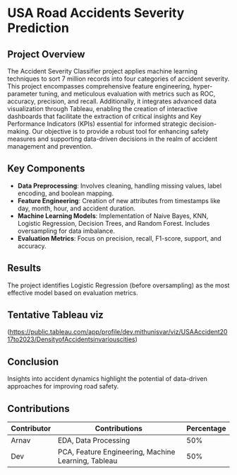 # USA Road Accidents Severity Prediction

## Project Overview
The Accident Severity Classifier project applies machine learning techniques to sort 7 million records into four categories of accident severity. This project encompasses comprehensive feature engineering, hyper-parameter tuning, and meticulous evaluation with metrics such as ROC, accuracy, precision, and recall. Additionally, it integrates advanced data visualization through Tableau, enabling the creation of interactive dashboards that facilitate the extraction of critical insights and Key Performance Indicators (KPIs) essential for informed strategic decision-making. Our objective is to provide a robust tool for enhancing safety measures and supporting data-driven decisions in the realm of accident management and prevention.

## Key Components
- **Data Preprocessing**: Involves cleaning, handling missing values, label encoding, and boolean mapping.
- **Feature Engineering**: Creation of new attributes from timestamps like day, month, hour, and accident duration.
- **Machine Learning Models**: Implementation of Naive Bayes, KNN, Logistic Regression, Decision Trees, and Random Forest. Includes oversampling for data imbalance.
- **Evaluation Metrics**: Focus on precision, recall, F1-score, support, and accuracy.

## Results
The project identifies Logistic Regression (before oversampling) as the most effective model based on evaluation metrics.

## Tentative Tableau viz
(https://public.tableau.com/app/profile/dev.mithunisvar/viz/USAAccident2017to2023/DensityofAccidentsinvariouscities)
## Conclusion
Insights into accident dynamics highlight the potential of data-driven approaches for improving road safety.



## Contributions

| Contributor | Contributions            | Percentage |
|-------------|--------------------------|------------|
| Arnav       | EDA, Data Processing     | 50%        |
| Dev         | PCA, Feature Engineering, Machine Learning, Tableau | 50% |







